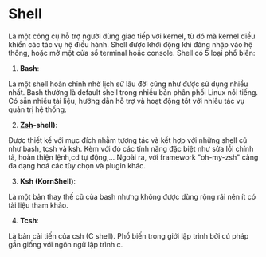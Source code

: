# Shell
Là một công cụ hỗ trợ người dùng giao tiếp với kernel, từ đó mà kernel điều khiển các tác vụ hệ điều hành. Shell được khởi động khi đăng nhập vào hệ thống, hoặc mở một cửa sổ terminal hoặc console.
Shell có 5 loại phổ biến:
1. **Bash**:

Là một shell hoàn chỉnh nhờ lịch sử lâu đời cũng như được sử dụng nhiều nhất. Bash thường là default shell trong nhiều bản phân phối Linux nổi tiếng.
Có sẵn nhiều tài liệu, hướng dẫn hỗ trợ và hoạt động tốt với nhiều tác vụ quản trị hệ thống.

2. **[Zsh](https://viblo.asia/p/cach-cai-dat-zsh-va-zsh-autosuggestions-tren-ubuntu-LzD5ddDO5jY)-shell)**:

Được thiết kế với mục đích nhằm tương tác và kết hợp với những shell cũ như bash, tcsh và ksh. Kèm với đó các tính năng đặc biệt như sửa lỗi chính tả, hoàn thiện lệnh,cd tự động,... Ngoài ra, với framework "oh-my-zsh" càng đa dạng hoá các tùy chọn và plugin khác.


3. **Ksh (KornShell)**:

Là một bản thay thế cũ của bash nhưng không được dùng rộng rãi nên ít có tài liệu tham khảo.

4. **Tcsh**:

Là bản cải tiến của csh (C shell). Phổ biến trong giới lập trình bởi cú pháp gần giống với ngôn ngữ lập trình c.

